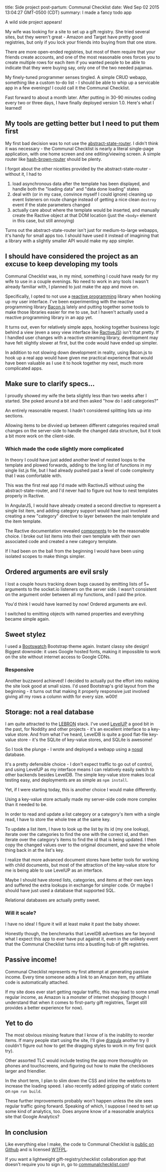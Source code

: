 title: Side project post-partum: Communal Checklist
date: Wed Sep 02 2015 13:04:27 GMT-0500 (CDT)
summary: I made a fancy todo app

A wild side project appears!

My wife was looking for a site to set up a gift registry.  She tried several sites, but they weren't great - Amazon and Target have pretty good registries, but only if you lock your friends into buying from that one store.

There are more open-ended registries, but most of them require that your friends create accounts, and one of the most reasonable ones forces you to create multiple rows for each item if you wanted people to be able to indicate that they were buying say, only one of the two needed pajamas.

My finely-tuned programmer senses tingled.  A simple CRUD webapp, something like a custom to-do list - I should be able to whip up a servicable app in a few evenings!  I could call it the Communal Checklist.

Fast forward to about a month later.  After putting in 30-90 minutes coding every two or three days, I have finally deployed version 1.0.  Here's what I learned!

## My tools are getting better but I need to put them first

My first bad decision was to not use the [abstract-state-router](https://github.com/TehShrike/abstract-state-router).  I didn't think it was necessary - the Communal Checklist is nearly a literal single-page application, with one home screen and one editing/viewing screen.  A simple router like [hash-brown-router](https://github.com/TehShrike/hash-brown-router) should be plenty.

I forgot about the other niceities provided by the abstract-state-router - without it, I had to

1. load asynchronous data after the template has been displayed, and handle both the "loading data" and "data done loading" states
2. deal with (or in my case, convince myself I could ignore) cleaning up event listeners on route change instead of getting a nice clean `destroy` event if the state parameters changed
3. actually care about where the template would be inserted, and manually create the Ractive object at that DOM location (just the `<body>` element in this case, but still annoying)

Turns out the abstract-state-router isn't just for medium-to-large webapps, it's handy for small apps too.  I should have used it instead of imagining that a library with a slightly smaller API would make my app simpler.

## I should have considered the project as an excuse to keep developing my tools

Communal Checklist was, in my mind, something I could have ready for my wife to use in a couple evenings.  No need to work in any tools I wasn't already familiar with, I planned to just make the app and move on.

Specifically, I opted to not use a [reactive programming](https://gist.github.com/staltz/868e7e9bc2a7b8c1f754) library when hooking up my user interface.  I've been experimenting with the reactive programming library [Bacon.js](https://baconjs.github.io/) lately and putting together some tools to make those libraries easier for me to use, but I haven't actually used a reactive programming library in an app yet.

It turns out, even for relatively simple apps, hooking together business logic behind a view (even a sexy view interface like [RactiveJS](http://www.ractivejs.org/)) isn't that pretty.  If I handled user changes with a reactive streaming library, development may have felt slightly slower at first, but the code would have ended up simpler.

In addition to not slowing down development in reality, using Bacon.js to hook up a real app would have given me practical experience that would have been valuable as I use it to hook together my next, much more complicated apps.

## Make sure to clarify specs...

I proudly showed my wife the beta slightly less than two weeks after I started.  She poked around a bit and then asked "how do I add categories?"

An entirely reasonable request.  I hadn't considered splitting lists up into sections.

Allowing items to be divvied up between different categories required small changes on the server-side to handle the changed data structure, but it took a bit more work on the client-side.

### Which made the code slightly more complicated

In theory I could have just added another level of nested loops to the template and plowed forwards, adding to the long list of functions in my single list.js file, but I had already pushed past a level of code complexity that I was comfortable with.

This was the first real app I'd made with RactiveJS without using the abstract-state-router, and I'd never had to figure out how to nest templates properly in Ractive.

In AngularJS, I would have already created a second directive to represent a single list item, and adding category support would have just involved creating a new "category" directive to layer between the main template and the item template.

The Ractive documentation revealed [components](http://docs.ractivejs.org/latest/components) to be the reasonable choice.  I broke out list items into their own template with their own associated code and created a new category template.

If I had been on the ball from the beginning I would have been using isolated scopes to make things simpler.

## Ordered arguments are evil srsly

I lost a couple hours tracking down bugs caused by emitting lists of 5+ arguments to the socket.io listeners on the server side.  I wasn't consistent on the argument order between all my functions, and I paid the price.

You'd think I would have learned by now!  Ordered arguments are evil.

I switched to emitting objects with named properties and everything became simple again.

## Sweet stylez

I used a [Bootswatch](http://bootswatch.com/) Bootstrap theme again.  Instant classy site design!  Biggest downside: it uses Google hosted fonts, making it impossible to work on the site without internet access to Google CDNs.

### Responsive

Another buzzword achieved!  I decided to actually put the effort into making the site look good at small sizes.  I'd used Bootstrap's grid layout from the beginning - it turns out that making it properly responsive just involved giving all my rows a column width for every size.  w00t!

## Storage: not a real database

I am quite attracted to the [LEBRON](http://lebron.technology/) stack.  I've used [LevelUP](https://github.com/Level/levelup) a good bit in the past, for Noddity and other projects - it's an excellent interface to a key-value store.  And from what I've heard, LevelDB is quite a good flat-file key-value store - it's the SQLite of key-value stores, and SQLite is awesome!

So I took the plunge - I wrote and deployed a webapp using a [nosql](http://howfuckedismydatabase.com/nosql/) database.

It's a pretty defensible choice - I don't expect traffic to go out of control, and using LevelUP as my interface means I can relatively easily switch to other backends besides LevelDB.  The simple key-value store makes local testing easy, and deployments are as simple as `npm install`.

Yet, if I were starting today, this is another choice I would make differently.

Using a key-value store actually made my server-side code more complex than it needed to be.

In order to read and update a list category or a category's item with a single read, I have to store the whole tree at the same key.

To update a list item, I have to look up the list by its id (my one lookup), iterate over the categories to find the one with the correct id, and then iterate over the category's items to find the id that is being updated.  I then copy the changed values over to the original document, and save the whole thing back in at the list's key.

I realize that more advanced document stores have better tools for working with child documents, but most of the attraction of the key-value store for me is being able to use LevelUP as an interface.

Maybe I should have stored lists, categories, and items at their own keys and suffered the extra lookups in exchange for simpler code.  Or maybe I should have just used a database that supported SQL.

Relational databases are actually pretty sweet.

### Will it scale?

I have no idea!  I figure it will at least make it past the baby shower.

Honestly though, the benchmarks that LevelDB advertises are far beyond what I expect this app to ever have put against it, even in the unlikely event that the Communal Checklist turns into a bustling hub of gift registries.

## Passive income!

Communal Checklist represents my first attempt at generating passive income.  Every time someone adds a link to an Amazon item, my affiliate code is automatically attached.

If my site does ever start getting regular traffic, this may lead to some small regular income, as Amazon is a monster of internet shopping (though I understand that when it comes to first-party gift registries, Target still provides a better experience for now).

## Yet to do

The most obvious missing feature that I know of is the inability to reorder items.  If many people start using the site, I'll give [dragula](https://github.com/bevacqua/dragula) another try (I couldn't figure out how to get the dragging styles to work in my first quick try).

Other assorted TLC would include testing the app more thoroughly on phones and touchscreens, and figuring out how to make the checkboxes larger and friendlier.

In the short term, I plan to slim down the CSS and inline the webfonts to increase the loading speed.  I also recently added gzipping of static content on `npm run build`.

These further improvements probably won't happen unless the site sees regular traffic going forward.  Speaking of which, I suppose I need to set up some kind of analytics, too.  Does anyone know of a reasonable analytics site that Google Analytics?

## In conclusion

Like everything else I make, the code to Communal Checklist is [public on Github](https://github.com/TehShrike/communal-checklist) and is licensed [WTFPL](http://wtfpl2.com/).

If you want a lightweight gift-registry/checklist collaboration app that doesn't require you to sign in, go to [communalchecklist.com](http://communalchecklist.com/)!
